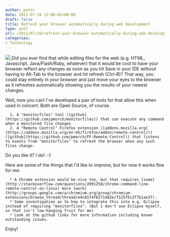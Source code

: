 ```yaml
---
author: peter
date: 2011-07-10 12:08:43+00:00
draft: false
title: Refresh your browser automatically during web development
type: post
url: /2011/07/10/refresh-your-browser-automatically-during-web-development/
categories:
- Technology
---
```


[![](http://www.morch.com/wp-content/uploads/2011/07/refresh.png)
](http://www.morch.com/wp-content/uploads/2011/07/refresh.png)Did you ever find that while editing files for the web (e.g. HTML, Javascript, Java/Flash/Ruby, whatever) that it would be cool to have your browser reflect any changes as soon as you hit Save in your IDE without having to Alt-Tab to the browser and hit refresh (Ctrl-R)? That way, you could stay entirely in your browser and just move your eyes to the browser as it refreshes automatically showing you the results of your newest changes.

Well, now you can! I've developed a pair of tools for that allow this when used in concert. Both are Open Source, of course.

<!-- more -->



	  1. A "monitorfiles" tool ([github](https://github.com/pmorch/monitorfiles)) that can execute any command when a monitored file changes
	  2. A "Remote Control" Firefox extension ([addons.mozilla.org](https://addons.mozilla.org/en-US/firefox/addon/remote-control/)) ([github](https://github.com/pmorch/FF-Remote-Control)) that listens to events from "monitorfiles" to refresh the browser when any such files change.

Do you like it? I do! :-)

Here are some of the things that I'd like to improve, but for now it works fine for me:

	  * A Chrome extension would be nice too, but that requires [some](http://stackoverflow.com/questions/2091258/chrome-command-line-remote-control-on-linux) more [work](http://groups.google.com/a/chromium.org/group/chromium-extensions/browse_thread/thread/e4c8174f6271482e/f125f5c2f7b1ae37).
	  * Some investigation as to how to integrate this into e.g. Eclipse instead of requiring "monitorfiles". (But I don't use Eclipse myself, so that isn't low-hanging fruit for me)
	  * Look at the github links for more information including known outstanding issues.

Enjoy!
